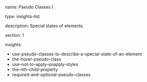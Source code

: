 name: Pseudo Classes I

type: insights-list

description: Special states of elements.

section: 1

insights:
  - use-pseudo-classes-to-describe-a-special-state-of-an-element
  - the-hover-pseudo-class
  - use-not-to-apply-unapply-styles
  - the-nth-child-property
  - required-and-optional-pseudo-classes
